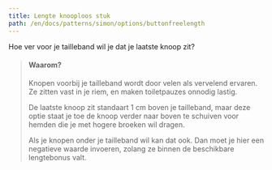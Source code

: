 ```yaml
---
title: Lengte knooploos stuk
path: /en/docs/patterns/simon/options/buttonfreelength
---
```


Hoe ver voor je tailleband wil je dat je laatste knoop zit?

> #### Waarom?
> 
> Knopen voorbij je tailleband wordt door velen als vervelend ervaren. Ze zitten vast in je riem, en maken toiletpauzes onnodig lastig.
> 
> De laatste knoop zit standaart 1 cm boven je tailleband, maar deze optie staat je toe de knoop verder naar boven te schuiven voor hemden die je met hogere broeken wil dragen.
> 
> Als je knopen onder je tailleband wil kan dat ook. Dan moet je hier een negatieve waarde invoeren, zolang ze binnen de beschikbare lengtebonus valt.